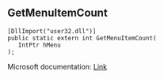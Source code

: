 ## GetMenuItemCount

```
[DllImport("user32.dll")]
public static extern int GetMenuItemCount(
   IntPtr hMenu
);
```

Microsoft documentation: [Link](https://docs.microsoft.com/en-us/windows/win32/api/winuser/nf-winuser-getmenuitemcount)
